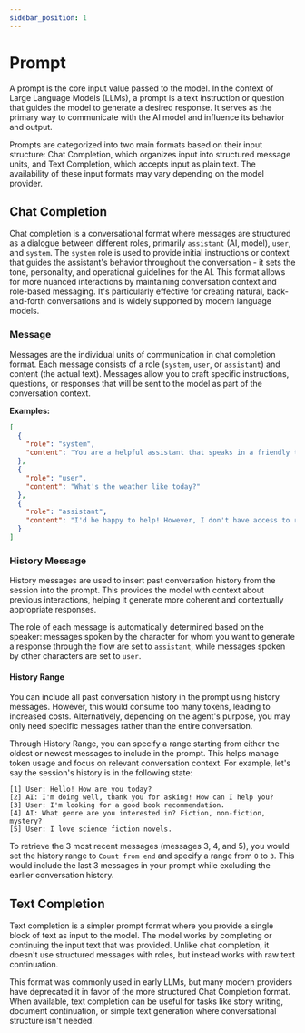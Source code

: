 ```yaml
---
sidebar_position: 1
---
```


# Prompt

A prompt is the core input value passed to the model. In the context of Large Language Models (LLMs), a prompt is a text instruction or question that guides the model to generate a desired response. It serves as the primary way to communicate with the AI model and influence its behavior and output.

Prompts are categorized into two main formats based on their input structure: Chat Completion, which organizes input into structured message units, and Text Completion, which accepts input as plain text. The availability of these input formats may vary depending on the model provider.

## Chat Completion

Chat completion is a conversational format where messages are structured as a dialogue between different roles, primarily `assistant` (AI, model), `user`, and `system`. The `system` role is used to provide initial instructions or context that guides the assistant's behavior throughout the conversation - it sets the tone, personality, and operational guidelines for the AI. This format allows for more nuanced interactions by maintaining conversation context and role-based messaging. It's particularly effective for creating natural, back-and-forth conversations and is widely supported by modern language models.

### Message

Messages are the individual units of communication in chat completion format. Each message consists of a role (`system`, `user`, or `assistant`) and content (the actual text). Messages allow you to craft specific instructions, questions, or responses that will be sent to the model as part of the conversation context.

**Examples:**

```json
[
  {
    "role": "system",
    "content": "You are a helpful assistant that speaks in a friendly tone."
  },
  {
    "role": "user",
    "content": "What's the weather like today?"
  },
  {
    "role": "assistant",
    "content": "I'd be happy to help! However, I don't have access to real-time weather data."
  }
]
```

### History Message

History messages are used to insert past conversation history from the session into the prompt. This provides the model with context about previous interactions, helping it generate more coherent and contextually appropriate responses.

The role of each message is automatically determined based on the speaker: messages spoken by the character for whom you want to generate a response through the flow are set to `assistant`, while messages spoken by other characters are set to `user`.

#### History Range

You can include all past conversation history in the prompt using history messages. However, this would consume too many tokens, leading to increased costs. Alternatively, depending on the agent's purpose, you may only need specific messages rather than the entire conversation.

Through History Range, you can specify a range starting from either the oldest or newest messages to include in the prompt. This helps manage token usage and focus on relevant conversation context. For example, let's say the session's history is in the following state:

```
[1] User: Hello! How are you today?
[2] AI: I'm doing well, thank you for asking! How can I help you?
[3] User: I'm looking for a good book recommendation.
[4] AI: What genre are you interested in? Fiction, non-fiction, mystery?
[5] User: I love science fiction novels.
```

To retrieve the 3 most recent messages (messages 3, 4, and 5), you would set the history range to `Count from end` and specify a range from `0` to `3`. This would include the last 3 messages in your prompt while excluding the earlier conversation history.

## Text Completion

Text completion is a simpler prompt format where you provide a single block of text as input to the model. The model works by completing or continuing the input text that was provided. Unlike chat completion, it doesn't use structured messages with roles, but instead works with raw text continuation.

This format was commonly used in early LLMs, but many modern providers have deprecated it in favor of the more structured Chat Completion format. When available, text completion can be useful for tasks like story writing, document continuation, or simple text generation where conversational structure isn't needed.
